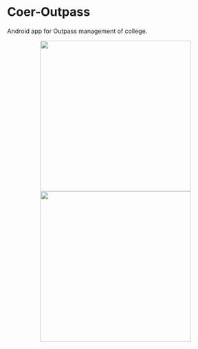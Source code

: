 # Coer-Outpass
Android app for Outpass management of college.
<p align="center">
  <img src="" width="350"/>
  <img src="" width="350"/>
</p>
